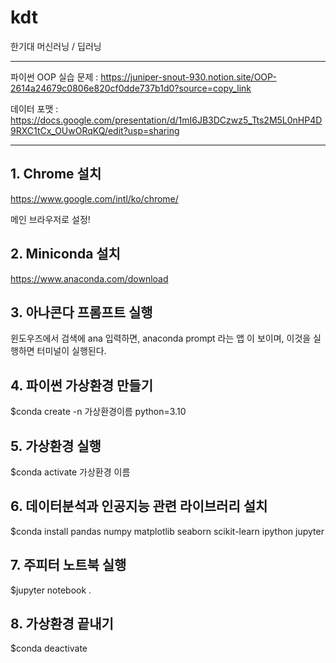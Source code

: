 # kdt
한기대 머신러닝 / 딥러닝

---

파이썬 OOP 실습 문제 : https://juniper-snout-930.notion.site/OOP-2614a24679c0806e820cf0dde737b1d0?source=copy_link 

데이터 포맷 : https://docs.google.com/presentation/d/1mI6JB3DCzwz5_Tts2M5L0nHP4D9RXC1tCx_OUwORqKQ/edit?usp=sharing 

---


## 1. Chrome 설치

https://www.google.com/intl/ko/chrome/

메인 브라우저로 설정!

## 2. Miniconda 설치

https://www.anaconda.com/download

## 3. 아나콘다 프롬프트 실행

윈도우즈에서 검색에 ana 입력하면, anaconda prompt 라는 앱 이 보이며, 이것을 실행하면 터미널이 실행된다. 

## 4. 파이썬 가상환경 만들기

$conda create -n 가상환경이름 python=3.10

## 5. 가상환경 실행

$conda activate 가상환경 이름

## 6. 데이터분석과 인공지능 관련 라이브러리 설치

$conda install pandas numpy matplotlib seaborn scikit-learn ipython jupyter

## 7. 주피터 노트북 실행

$jupyter notebook .

## 8. 가상환경 끝내기

$conda deactivate

